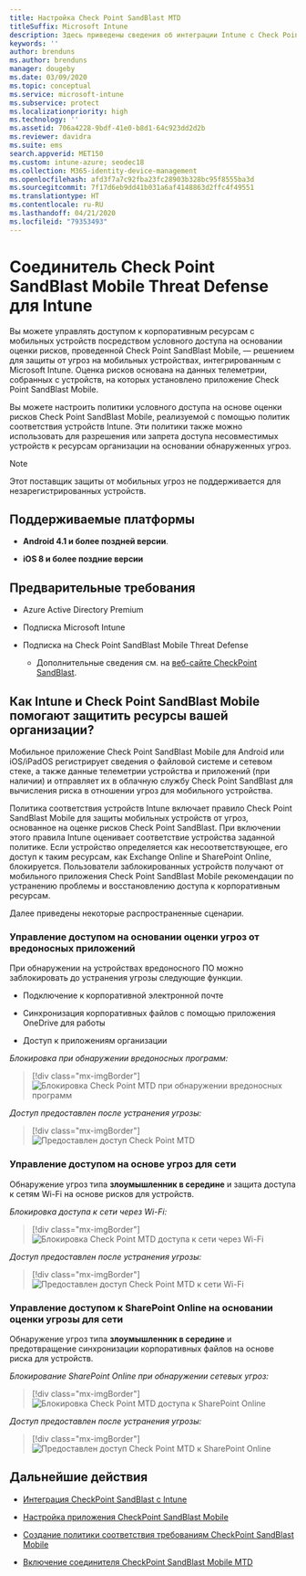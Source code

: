 ```yaml
---
title: Настройка Check Point SandBlast MTD
titleSuffix: Microsoft Intune
description: Здесь приведены сведения об интеграции Intune с Check Point SandBlast Mobile Threat Defense для управления доступом к корпоративным ресурсам с мобильных устройств.
keywords: ''
author: brenduns
ms.author: brenduns
manager: dougeby
ms.date: 03/09/2020
ms.topic: conceptual
ms.service: microsoft-intune
ms.subservice: protect
ms.localizationpriority: high
ms.technology: ''
ms.assetid: 706a4228-9bdf-41e0-b8d1-64c923dd2d2b
ms.reviewer: davidra
ms.suite: ems
search.appverid: MET150
ms.custom: intune-azure; seodec18
ms.collection: M365-identity-device-management
ms.openlocfilehash: afd3f7a7c92fba23fc28903b328bc95f8555ba3d
ms.sourcegitcommit: 7f17d6eb9dd41b031a6af4148863d2ffc4f49551
ms.translationtype: HT
ms.contentlocale: ru-RU
ms.lasthandoff: 04/21/2020
ms.locfileid: "79353493"
---
```

# <a name="check-point-sandblast-mobile-threat-defense-connector-with-intune"></a>Соединитель Check Point SandBlast Mobile Threat Defense для Intune

Вы можете управлять доступом к корпоративным ресурсам с мобильных устройств посредством условного доступа на основании оценки рисков, проведенной Check Point SandBlast Mobile, — решением для защиты от угроз на мобильных устройствах, интегрированным с Microsoft Intune. Оценка рисков основана на данных телеметрии, собранных с устройств, на которых установлено приложение Check Point SandBlast Mobile.

Вы можете настроить политики условного доступа на основе оценки рисков Check Point SandBlast Mobile, реализуемой с помощью политик соответствия устройств Intune. Эти политики также можно использовать для разрешения или запрета доступа несовместимых устройств к ресурсам организации на основании обнаруженных угроз.

> [!NOTE]
> Этот поставщик защиты от мобильных угроз не поддерживается для незарегистрированных устройств.

## <a name="supported-platforms"></a>Поддерживаемые платформы

- **Android 4.1 и более поздней версии**.

- **iOS 8 и более поздние версии**

## <a name="pre-requisites"></a>Предварительные требования

- Azure Active Directory Premium

- Подписка Microsoft Intune

- Подписка на Check Point SandBlast Mobile Threat Defense
  - Дополнительные сведения см. на [веб-сайте CheckPoint SandBlast](https://www.checkpoint.com/).

## <a name="how-do-intune-and-check-point-sandblast-mobile-help-protect-your-company-resources"></a>Как Intune и Check Point SandBlast Mobile помогают защитить ресурсы вашей организации?

Мобильное приложение Check Point SandBlast Mobile для Android или iOS/iPadOS регистрирует сведения о файловой системе и сетевом стеке, а также данные телеметрии устройства и приложений (при наличии) и отправляет их в облачную службу Check Point SandBlast для вычисления риска в отношении угроз для мобильного устройства.

Политика соответствия устройств Intune включает правило Check Point SandBlast Mobile для защиты мобильных устройств от угроз, основанное на оценке рисков Check Point SandBlast. При включении этого правила Intune оценивает соответствие устройства заданной политике. Если устройство определяется как несоответствующее, его доступ к таким ресурсам, как Exchange Online и SharePoint Online, блокируется. Пользователи заблокированных устройств получают от мобильного приложения Check Point SandBlast Mobile рекомендации по устранению проблемы и восстановлению доступа к корпоративным ресурсам.

Далее приведены некоторые распространенные сценарии.

### <a name="control-access-based-on-threats-from-malicious-apps"></a>Управление доступом на основании оценки угроз от вредоносных приложений

При обнаружении на устройствах вредоносного ПО можно заблокировать до устранения угрозы следующие функции.

- Подключение к корпоративной электронной почте

- Синхронизация корпоративных файлов с помощью приложения OneDrive для работы

- Доступ к приложениям организации

*Блокировка при обнаружении вредоносных программ:*

> [!div class="mx-imgBorder"]
> ![Блокировка Check Point MTD при обнаружении вредоносных программ](./media/checkpoint-sandblast-mobile-mobile-threat-defense-connector/checkpoint-mtd-2.PNG)

*Доступ предоставлен после устранения угрозы:*

> [!div class="mx-imgBorder"]
> ![Предоставлен доступ Check Point MTD](./media/checkpoint-sandblast-mobile-mobile-threat-defense-connector/checkpoint-mtd-3.PNG)

### <a name="control-access-based-on-threat-to-network"></a>Управление доступом на основе угроз для сети

Обнаружение угроз типа **злоумышленник в середине** и защита доступа к сетям Wi-Fi на основе рисков для устройств.

*Блокировка доступа к сети через Wi-Fi:*

> [!div class="mx-imgBorder"]
> ![Блокировка Check Point MTD доступа к сети через Wi-Fi](./media/checkpoint-sandblast-mobile-mobile-threat-defense-connector/checkpoint-mtd-4.PNG)

*Доступ предоставлен после устранения угрозы:*

> [!div class="mx-imgBorder"]
> ![Предоставлен доступ Check Point MTD к сети Wi-Fi](./media/checkpoint-sandblast-mobile-mobile-threat-defense-connector/checkpoint-mtd-5.PNG)

### <a name="control-access-to-sharepoint-online-based-on-threat-to-network"></a>Управление доступом к SharePoint Online на основании оценки угрозы для сети

Обнаружение угроз типа **злоумышленник в середине** и предотвращение синхронизации корпоративных файлов на основе риска для устройств.

*Блокирование SharePoint Online при обнаружении сетевых угроз:*

> [!div class="mx-imgBorder"]
> ![Блокировка Check Point MTD доступа к SharePoint Online](./media/checkpoint-sandblast-mobile-mobile-threat-defense-connector/checkpoint-mtd-6.PNG)

*Доступ предоставлен после устранения угрозы:*

> [!div class="mx-imgBorder"]
> ![Предоставлен доступ Check Point MTD к SharePoint Online](./media/checkpoint-sandblast-mobile-mobile-threat-defense-connector/checkpoint-mtd-7.PNG)

<!-- ### Control access on unenrolled devices based on threats from malicious apps

When the Check Point Sandblast Mobile Threat Defense solution considers a device to be infected:
> [!div class="mx-imgBorder"]
> ![App protection policy blocks due to detected malware](./media/checkpoint-sandblast-mobile-mobile-threat-defense-connector/sandblast-app-policy-block.png)

Access is granted on remediation:

> [!div class="mx-imgBorder"]
> ![Access is granted on remediation for App protection policy](./media/checkpoint-sandblast-mobile-mobile-threat-defense-connector/sandblast-app-policy-remediated.png)
-->

## <a name="next-steps"></a>Дальнейшие действия

- [Интеграция CheckPoint SandBlast с Intune](checkpoint-sandblast-mobile-mtd-connector-integration.md)

- [Настройка приложения CheckPoint SandBlast Mobile](mtd-apps-ios-app-configuration-policy-add-assign.md)

- [Создание политики соответствия требованиям CheckPoint SandBlast Mobile](mtd-device-compliance-policy-create.md)

- [Включение соединителя CheckPoint SandBlast Mobile MTD](mtd-connector-enable.md)
